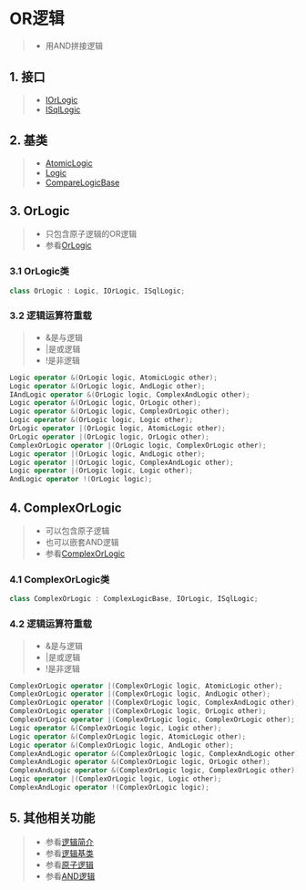 # OR逻辑
>* 用AND拼接逻辑

## 1. 接口
>* [IOrLogic](xref:ShadowSql.Logics.IOrLogic)
>* [ISqlLogic](xref:ShadowSql.Logics.ISqlLogic)

## 2. 基类
>* [AtomicLogic](xref:ShadowSql.Logics.AtomicLogic)
>* [Logic](xref:ShadowSql.Logics.Logic)
>* [CompareLogicBase](xref:ShadowSql.CompareLogics.CompareLogicBase)

## 3. OrLogic
>* 只包含原子逻辑的OR逻辑
>* 参看[OrLogic](xref:ShadowSql.Logics.OrLogic)

### 3.1 OrLogic类
~~~csharp
class OrLogic : Logic, IOrLogic, ISqlLogic;
~~~

### 3.2 逻辑运算符重载
>* &是与逻辑
>* |是或逻辑
>* !是非逻辑
~~~csharp
Logic operator &(OrLogic logic, AtomicLogic other);
Logic operator &(OrLogic logic, AndLogic other);
IAndLogic operator &(OrLogic logic, ComplexAndLogic other);
Logic operator &(OrLogic logic, OrLogic other);
Logic operator &(OrLogic logic, ComplexOrLogic other);
Logic operator &(OrLogic logic, Logic other);
OrLogic operator |(OrLogic logic, AtomicLogic other);
OrLogic operator |(OrLogic logic, OrLogic other);
ComplexOrLogic operator |(OrLogic logic, ComplexOrLogic other);
Logic operator |(OrLogic logic, AndLogic other);
Logic operator |(OrLogic logic, ComplexAndLogic other);
Logic operator |(OrLogic logic, Logic other);
AndLogic operator !(OrLogic logic);
~~~

## 4. ComplexOrLogic
>* 可以包含原子逻辑
>* 也可以嵌套AND逻辑
>* 参看[ComplexOrLogic](xref:ShadowSql.Logics.ComplexOrLogic)

### 4.1 ComplexOrLogic类
~~~csharp
class ComplexOrLogic : ComplexLogicBase, IOrLogic, ISqlLogic;
~~~

### 4.2 逻辑运算符重载
>* &是与逻辑
>* |是或逻辑
>* !是非逻辑
~~~csharp
ComplexOrLogic operator |(ComplexOrLogic logic, AtomicLogic other);
ComplexOrLogic operator |(ComplexOrLogic logic, AndLogic other);
ComplexOrLogic operator |(ComplexOrLogic logic, ComplexAndLogic other);
ComplexOrLogic operator |(ComplexOrLogic logic, OrLogic other);
ComplexOrLogic operator |(ComplexOrLogic logic, ComplexOrLogic other);
Logic operator &(ComplexOrLogic logic, Logic other);
Logic operator &(ComplexOrLogic logic, AtomicLogic other);
Logic operator &(ComplexOrLogic logic, AndLogic other);
ComplexAndLogic operator &(ComplexOrLogic logic, ComplexAndLogic other);
ComplexAndLogic operator &(ComplexOrLogic logic, OrLogic other);
ComplexAndLogic operator &(ComplexOrLogic logic, ComplexOrLogic other);
Logic operator |(ComplexOrLogic logic, Logic other);
ComplexAndLogic operator !(ComplexOrLogic logic);
~~~

## 5. 其他相关功能
>* 参看[逻辑简介](./index.md)
>* 参看[逻辑基类](./logic.md)
>* 参看[原子逻辑](./atomic.md)
>* 参看[AND逻辑](./and.md)